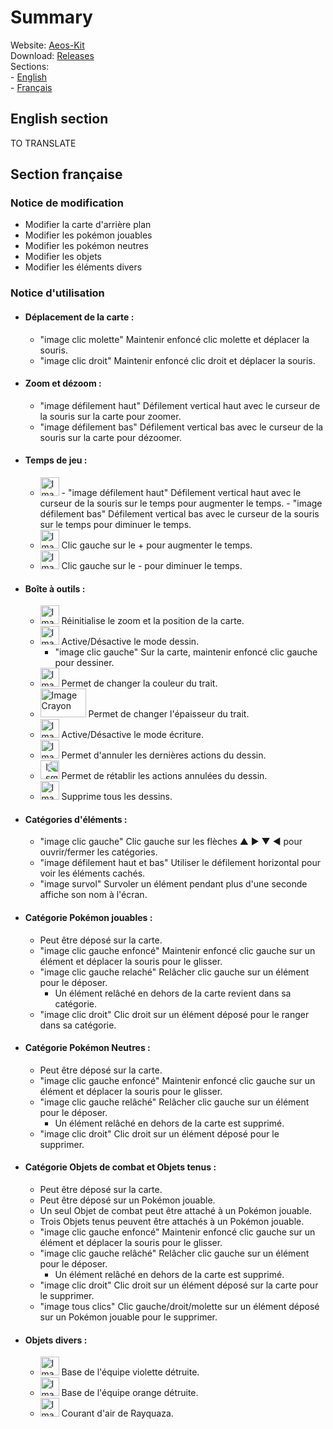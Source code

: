 # Summary
Website: [Aeos-Kit](https://capitainebaguette.github.io/Aeos-Kit/)
<br>
Download:  [Releases](https://github.com/CapitaineBaguette/Aeos-Kit/releases)
<br>
Sections:
<br>
\- [English](#section-anglaise)
<br>
\- [Français](#section-française)

## English section <a name="section-anglaise"></a>
TO TRANSLATE

## Section française <a name="section-française"></a>
### Notice de modification
  - Modifier la carte d'arrière plan
  - Modifier les pokémon jouables
  - Modifier les pokémon neutres
  - Modifier les objets
  - Modifier les éléments divers
  
### Notice d'utilisation
- #### Déplacement de la carte :
    - "image clic molette"    Maintenir enfoncé clic molette et déplacer la souris.
    - "image clic droit"      Maintenir enfoncé clic droit et déplacer la souris.

- #### Zoom et dézoom :
    - "image défilement haut" Défilement vertical haut avec le curseur de la souris sur la carte pour zoomer.
    - "image défilement bas"  Défilement vertical bas avec le curseur de la souris sur la carte pour dézoomer.

- #### Temps de jeu :
    - <img src="https://raw.githubusercontent.com/CapitaineBaguette/Aeos-Kit/main/ressources/icons/timer.png" alt="Image Temps de Jeu" width="30px" height="30px" title="Image Temps de Jeu">
        - "image défilement haut" Défilement vertical haut avec le curseur de la souris sur le temps pour augmenter le temps.
        - "image défilement bas"  Défilement vertical bas avec le curseur de la souris sur le temps pour diminuer le temps.
    - <img src="https://raw.githubusercontent.com/CapitaineBaguette/Aeos-Kit/main/ressources/icons/inc-timer.png" alt="Image Incrémenter Temps de Jeu" width="30px" height="30px" title="Image Incrémenter Temps de Jeu"> Clic gauche sur le + pour augmenter le temps.
    - <img src="https://raw.githubusercontent.com/CapitaineBaguette/Aeos-Kit/main/ressources/icons/dec-timer.png" alt="Image Décrémenter Temps de Jeu" width="30px" height="30px" title="Image Décrémenter Temps de Jeu"> Clic gauche sur le - pour diminuer le temps.

- #### Boîte à outils :
    - <img src="https://raw.githubusercontent.com/CapitaineBaguette/Aeos-Kit/main/ressources/icons/reset_zoom.png" alt="Image Loupe Reset" width="30px" height="30px" title="Image Loupe Reset"> Réinitialise le zoom et la position de la carte.
    - <img src="https://raw.githubusercontent.com/CapitaineBaguette/Aeos-Kit/main/ressources/icons/Pencil.png" alt="Image Crayon" width="30px" height="30px" title="Image Crayon"> Active/Désactive le mode dessin.
        -   "image clic gauche"     Sur la carte, maintenir enfoncé clic gauche pour dessiner.
    - <img src="https://raw.githubusercontent.com/CapitaineBaguette/Aeos-Kit/main/ressources/icons/color.png" alt="Image Couleur" width="30px" height="30px" title="Image Couleur"> Permet de changer la couleur du trait.
    - <img src="https://raw.githubusercontent.com/CapitaineBaguette/Aeos-Kit/main/ressources/icons/dot-size.png" alt="Image Crayon" width="73px" height="46px" title="Image Crayon"> Permet de changer l'épaisseur du trait.
    - <img src="https://raw.githubusercontent.com/CapitaineBaguette/Aeos-Kit/main/ressources/icons/font.png" alt="Image Écriture" width="30px" height="30px" title="Image Écriture"> Active/Désactive le mode écriture.
    - <img src="https://raw.githubusercontent.com/CapitaineBaguette/Aeos-Kit/main/ressources/icons/circular-arrow.png" alt="Image Annuler" width="30px" height="30px" title="Image Annuler"> Permet d'annuler les dernières actions du dessin.
    - <img src="https://raw.githubusercontent.com/CapitaineBaguette/Aeos-Kit/main/ressources/icons/circular-arrow.png" alt="Image Rétablir" width="30px" height="30px" title="Image Rétablir" style="transform: scaleX(-1)"> Permet de rétablir les actions annulées du dessin.
    - <img src="https://raw.githubusercontent.com/CapitaineBaguette/Aeos-Kit/main/ressources/icons/eraser.png" alt="Image Gomme" width="30px" height="30px" title="Image Gomme"> Supprime tous les dessins.

- #### Catégories d'éléments :
    - "image clic gauche"             Clic gauche sur les flèches ▲ ► ▼ ◄ pour ouvrir/fermer les catégories.
    - "image défilement haut et bas"  Utiliser le défilement horizontal pour voir les éléments cachés.
    - "image survol"                  Survoler un élément pendant plus d'une seconde affiche son nom à l'écran.

- #### Catégorie Pokémon jouables :
    - Peut être déposé sur la carte.
    - "image clic gauche enfoncé" Maintenir enfoncé clic gauche sur un élément et déplacer la souris pour le glisser.
    - "image clic gauche relaché" Relâcher clic gauche sur un élément pour le déposer.
        - Un élément relâché en dehors de la carte revient dans sa catégorie.
    - "image clic droit"          Clic droit sur un élément déposé pour le ranger dans sa catégorie.

- #### Catégorie Pokémon Neutres :
    - Peut être déposé sur la carte.
    - "image clic gauche enfoncé" Maintenir enfoncé clic gauche sur un élément et déplacer la souris pour le glisser.
    - "image clic gauche relâché" Relâcher clic gauche sur un élément pour le déposer.
        - Un élément relâché en dehors de la carte est supprimé.
    - "image clic droit"          Clic droit sur un élément déposé pour le supprimer.

- #### Catégorie Objets de combat et Objets tenus :
    - Peut être déposé sur la carte.
    - Peut être déposé sur un Pokémon jouable.
    - Un seul Objet de combat peut être attaché à un Pokémon jouable.
    - Trois Objets tenus peuvent être attachés à un Pokémon jouable.
    - "image clic gauche enfoncé" Maintenir enfoncé clic gauche sur un élément et déplacer la souris pour le glisser.
    - "image clic gauche relâché" Relâcher clic gauche sur un élément pour le déposer.
        - Un élément relâché en dehors de la carte est supprimé.
    - "image clic droit"  Clic droit sur un élément déposé sur la carte pour le supprimer.
    - "image tous clics"  Clic gauche/droit/molette sur un élément déposé sur un Pokémon jouable pour le supprimer.

- #### Objets divers :
    - <img src="https://raw.githubusercontent.com/CapitaineBaguette/Aeos-Kit/main/ressources/bases/purple_base.png" alt="Image Base Violette Détruite" width="30px" height="30px" title="Image Base Violette Détruite"> Base de l'équipe violette détruite.
    - <img src="https://raw.githubusercontent.com/CapitaineBaguette/Aeos-Kit/main/ressources/bases/orange_base.png" alt="Image Base Orange Détruite" width="30px" height="30px" title="Image Base Orange Détruite">   Base de l'équipe orange détruite.
    - <img src="https://raw.githubusercontent.com/CapitaineBaguette/Aeos-Kit/main/ressources/bases/vortex.png" alt="Image Courant d'Air" width="30px" height="30px" title="Image Courant d'Air">   Courant d'air de Rayquaza.